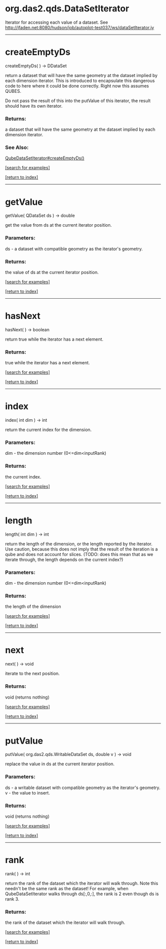 # org.das2.qds.DataSetIterator

Iterator for accessing each value of a dataset.
 See http://jfaden.net:8080/hudson/job/autoplot-test037/ws/dataSetIterator.jy

***
<a name="createEmptyDs"></a>
# createEmptyDs
createEmptyDs(  ) &rarr; DDataSet

return a dataset that will have the same geometry at the
 dataset implied by each dimension iterator.  This is
 introduced to encapsulate this dangerous code to here where it could
 be done correctly.  Right now this assumes QUBES.

 Do not pass the result of this into the putValue of this iterator,
 the result should have its own iterator.

### Returns:
a dataset that will have the same geometry at the
 dataset implied by each dimension iterator.
### See Also:
<a href='QubeDataSetIterator.md#createEmptyDs'>QubeDataSetIterator#createEmptyDs()</a> <br>

<a href="https://github.com/autoplot/dev/search?q=createEmptyDs&unscoped_q=createEmptyDs">[search for examples]</a>

<a href="https://github.com/autoplot/documentation/blob/master/javadoc/index-all.md">[return to index]</a>

***
<a name="getValue"></a>
# getValue
getValue( QDataSet ds ) &rarr; double

get the value from ds at the current iterator position.

### Parameters:
ds - a dataset with compatible geometry as the iterator's geometry.

### Returns:
the value of ds at the current iterator position.

<a href="https://github.com/autoplot/dev/search?q=getValue&unscoped_q=getValue">[search for examples]</a>

<a href="https://github.com/autoplot/documentation/blob/master/javadoc/index-all.md">[return to index]</a>

***
<a name="hasNext"></a>
# hasNext
hasNext(  ) &rarr; boolean

return true while the iterator has a next element.

### Returns:
true while the iterator has a next element.

<a href="https://github.com/autoplot/dev/search?q=hasNext&unscoped_q=hasNext">[search for examples]</a>

<a href="https://github.com/autoplot/documentation/blob/master/javadoc/index-all.md">[return to index]</a>

***
<a name="index"></a>
# index
index( int dim ) &rarr; int

return the current index for the dimension.

### Parameters:
dim - the dimension number (0&lt;=dim&lt;inputRank)

### Returns:
the current index.

<a href="https://github.com/autoplot/dev/search?q=index&unscoped_q=index">[search for examples]</a>

<a href="https://github.com/autoplot/documentation/blob/master/javadoc/index-all.md">[return to index]</a>

***
<a name="length"></a>
# length
length( int dim ) &rarr; int

return the length of the dimension, or the length reported by the 
 iterator.  Use caution, because this does not imply that the result 
 of the iteration is a qube and does not account for slices.  (TODO:
 does this mean that as we iterate through, the length depends on the
 current index?)

### Parameters:
dim - the dimension number (0&lt;=dim&lt;inputRank)

### Returns:
the length of the dimension

<a href="https://github.com/autoplot/dev/search?q=length&unscoped_q=length">[search for examples]</a>

<a href="https://github.com/autoplot/documentation/blob/master/javadoc/index-all.md">[return to index]</a>

***
<a name="next"></a>
# next
next(  ) &rarr; void

iterate to the next position.

### Returns:
void (returns nothing)


<a href="https://github.com/autoplot/dev/search?q=next&unscoped_q=next">[search for examples]</a>

<a href="https://github.com/autoplot/documentation/blob/master/javadoc/index-all.md">[return to index]</a>

***
<a name="putValue"></a>
# putValue
putValue( org.das2.qds.WritableDataSet ds, double v ) &rarr; void

replace the value in ds at the current iterator position.

### Parameters:
ds - a writable dataset with compatible geometry as the iterator's geometry.
<br>v - the value to insert.

### Returns:
void (returns nothing)


<a href="https://github.com/autoplot/dev/search?q=putValue&unscoped_q=putValue">[search for examples]</a>

<a href="https://github.com/autoplot/documentation/blob/master/javadoc/index-all.md">[return to index]</a>

***
<a name="rank"></a>
# rank
rank(  ) &rarr; int

return the rank of the dataset which the iterator will walk through.
 Note this needn't be the same rank as the dataset!  For example,
 when QubeDataSetIterator walks through ds[:,0,:], the rank is 2 even 
 though ds is rank 3.

### Returns:
the rank of the dataset which the iterator will walk through.

<a href="https://github.com/autoplot/dev/search?q=rank&unscoped_q=rank">[search for examples]</a>

<a href="https://github.com/autoplot/documentation/blob/master/javadoc/index-all.md">[return to index]</a>

